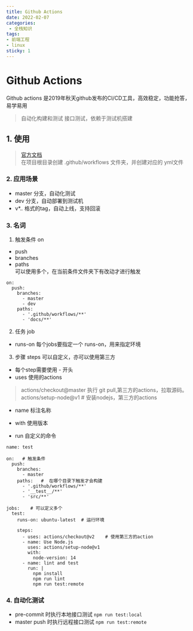 ```yaml
---
title: Github Actions
date: 2022-02-07
categories:
 - 全栈知识
tags:
- 前端工程
- linux
sticky: 1
---
```


# Github Actions  
Github actions 是2019年秋天github发布的CI/CD工具，高效稳定，功能抢答，易学易用
> 自动化构建和测试
> 接口测试，依赖于测试机搭建

## 1. 使用
> [官方文档](https://docs.github.com/en/actions)    
> 在项目根目录创建 .github/workflows 文件夹，并创建对应的 yml文件   


### 2. 应用场景 
- master 分支，自动化测试    
- dev 分支，自动部署到测试机    
- v*.*.* 格式的tag，自动上线，支持回滚    

### 3. 名词
1. 触发条件 on
- push
- branches
- paths   
  可以使用多个，在当前条件文件夹下有改动才进行触发 
```
on: 
  push: 
    branches: 
      - master
      - dev
    paths: 
      - '.github/workflows/**'
      - 'docs/**'
```

2. 任务 job
- runs-on 每个jobs要指定一个 runs-on，用来指定环境

3. 步骤 steps 可以自定义，亦可以使用第三方
- 每个step需要使用 - 开头    
- uses 使用的actions
> actions/checkout@master  执行 git pull,第三方的actions，拉取源码。     
> actions/setup-node@v1  # 安装nodejs，第三方的actions  

- name 标注名称   

- with 使用版本   

- run 自定义的命令  

```
name: test 

on:   # 触发条件 
  push: 
    branches:
      - master
    paths:   #  在哪个目录下触发才会构建
      - '.github/workflows/**'
      - '__test__/**'
      - 'src/**'

jobs:    # 可以定义多个
  test: 
    runs-on: ubuntu-latest  # 运行环境

    steps: 
      - uses: actions/checkout@v2    # 使用第三方的action
      - name: Use Node.js
        uses: actions/setup-node@v1
        with: 
          node-version: 14
      - name: lint and test
        run: |
          npm install 
          npm run lint
          npm run test:remote
```

### 4. 自动化测试
- pre-commit 时执行本地接口测试   `npm run test:local`  
- master push 时执行远程接口测试   `npm run test:remote`


